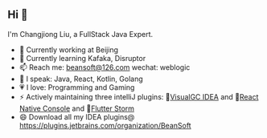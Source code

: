 ## Hi 👋

<!--
**beansoftapp/beansoftapp** is a ✨ _special_ ✨ repository because its `README.md` (this file) appears on your GitHub profile.

Here are some ideas to get you started:

- 🔭 I’m currently working on ...
- 🌱 I’m currently learning ...
- 👯 I’m looking to collaborate on ...
- 🤔 I’m looking for help with ...
- 💬 Ask me about ...
- 📫 How to reach me: ...
- 😄 Pronouns: ...
- ⚡ Fun fact: ...
-->
I'm Changjiong Liu, a FullStack Java Expert.

- 🔭 Currently working at Beijing
- 🌱 Currently learning Kafaka, Disruptor
- 📫 Reach me: beansoft@126.com wechat: weblogic
- 🎤 I speak: Java, React, Kotlin, Golang
- 💗 I love: Programming and Gaming
- ⚡ Actively maintaining three intelliJ plugins: 🌈[VisualGC IDEA](https://github.com/beansoftapp/visualgc_java8/) and 🌈[React Native Console](https://github.com/beansoftapp/react-native-console/) and 🌈[Flutter Storm](https://plugins.jetbrains.com/plugin/14718-flutter-storm/)
- 😄 Download all my IDEA plugins@ https://plugins.jetbrains.com/organization/BeanSoft

